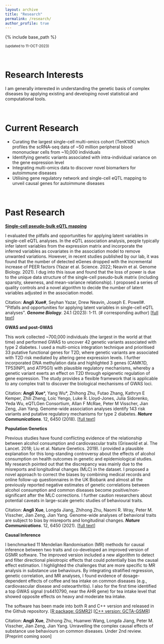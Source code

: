 ```yaml
---
layout: archive
title: "Research"
permalink: /research/
author_profile: true
---
```


{% include base_path %}


<small>(updated to 11-OCT-2023)</small>

<br>

Research Interests
======
I am generally interested in understanding the genetic basis of complex diseases by applying existing and developing novel statistical and computational tools.

<br>

Current Research
======

* Curating the largest single-cell multi-omics cohort (TenK10K) which profiles the scRNA-seq data of ~50 million peripheral blood mononuclear cells from ~10,000 individuals 
* Identifying genetic variants associated with intra-individual variance on the gene expression level 
* Integrating multi-omics data to discover novel biomarkers for autoimmune diseases
* Utilising gene regulatory network and single-cell eQTL mapping to unveil causal genes for autoimmune diseases

<br>

Past Research
======      

<strong><u>Single-cell pseudo-bulk eQTL mapping</strong></u>

I evaluated the pitfalls and opportunities for applying latent variables in single-cell eQTL analyses. In the eQTL association analysis, people typically infer latent variables from the expression matrix and incorporate the inferred variables as covariates in the association model to remove unwanted variations. However, in recent studies published by our lab, it was found that the number of detected eGenes dropped with the incremental increase of PEER factors (Yazar et al. Science. 2022; Neavin et al. Genome Biology. 2021). I dug into this issue and found that the loss of power is due to the unique data structure of the single-cell pseudo-bulk matrix (including sparsity, skewness, and mean-variance relationship). I proposed a series of quality controls and a novel algorithm to decide the number of latent variables adjusted in the association model.

Citation: **Angli Xue#**, Seyhan Yazar, Drew Neavin, Joseph E. Powell#. "Pitfalls and opportunities for applying latent variables in single-cell eQTL analyses". ***Genome Biology***. 24.1 (2023): 1-11. (# corresponding author) [[full text](https://genomebiology.biomedcentral.com/articles/10.1186/s13059-023-02873-5)]

**GWAS and post-GWAS**

This work collected ~700,000 individuals (the largest in the world at that time) and performed GWAS to uncover 42 genetic variants associated with type 2 diabetes. I used a multi-omics integration technique and prioritised 33 putative functional genes for T2D, where genetic variants are associated with T2D risk mediated by altering gene expression levels. I further incorporated DNA methylation data and highlighted 3 genes (CAMK1D, TP53INP1, and ATP5G1) with plausible regulatory mechanisms, whereby a genetic variant exerts an effect on T2D through epigenetic regulation of gene expression. The study provides a flexible framework that is applicable to any complex trait to discover the biological mechanisms of GWAS loci. 

Citation: **Angli Xue***, Yang Wu*, Zhihong Zhu, Futao Zhang, Kathryn E Kemper, Zhili Zheng, Loic Yengo, Luke R. Lloyd-Jones, Julia Sidorenko, Yeda Wu, eQTLGen Consortium, Allan F McRae, Peter M Visscher, Jian Zeng, Jian Yang. Genome-wide association analyses identify 143 risk variants and putative regulatory mechanisms for type 2 diabetes. ***Nature Communications***. 12, 6450 (2018). [[full text](https://www.nature.com/articles/s41467-018-04951-w)]

**Population Genetics**

Previous studies have found conflicting evidence of the relationship between alcohol consumption and cardiovascular traits (Griswold et al. The Lancet. 2018; Liu et al. Nature Genetics. 2019). I provided a plausible explanation for this long-standing controversy about the effects of alcohol consumption on health outcomes in genetic and epidemiological studies. My research pointed out that the discrepancy was mainly due to the misreports and longitudinal changes (MLC) in the dataset. I proposed a novel approach to correct the biases by combining medical records and online follow-up questionnaires in the UK Biobank and almost all the previously reported negative estimates of genetic correlations between alcohol consumption and common diseases become positive/non-significant after the MLC corrections. I further caution researchers about potential caveats in large-scale genetic studies of behavioural traits. 

Citation: **Angli Xue**, Longda Jiang, Zhihong Zhu, Naomi R. Wray, Peter M. Visscher, Jian Zeng, Jian Yang. Genome-wide analyses of behavioral traits are subject to bias by misreports and longitudinal changes. ***Nature Communications***. 12, 6450 (2021). [[full text](https://www.nature.com/articles/s41467-020-20237-6)]

**Causal Inference**

I benchmarked 11 Mendelian Randomisation (MR) methods for causal inference between two traits and co-developed an improved version of GSMR software. The improved version included a new algorithm to detect and filter directional pleiotropic effects that could potentially bias the causal effect estimation. I highlighted the challenges that are more specific to MR analysis in substance use behaviours. By integrating stratified regression, genetic correlation, and MR analyses, I found evidence of dosage-dependent effects of coffee and tea intake on common diseases (e.g., cardiovascular disease and osteoarthritis). I also for the first time identified a top GWAS signal (rs4410790, near the AHR gene) for tea intake level that showed opposite effects on heavy and moderate tea intake.

The software has been made into both R and C++ version and released in the Github repository. 
[[R package: GSMR2](https://github.com/jianyanglab/gsmr2)]
[[C++ version: GCTA-GSMR](https://github.com/jianyangqt/gcta)]

Citation: **Angli Xue**, Zhihong Zhu, Huanwei Wang, Longda Jiang, Peter M. Visscher, Jian Zeng, Jian Yang. Unravelling the complex causal effects of substance use behaviours on common diseases. Under 2nd review. [Preprint coming soon]


